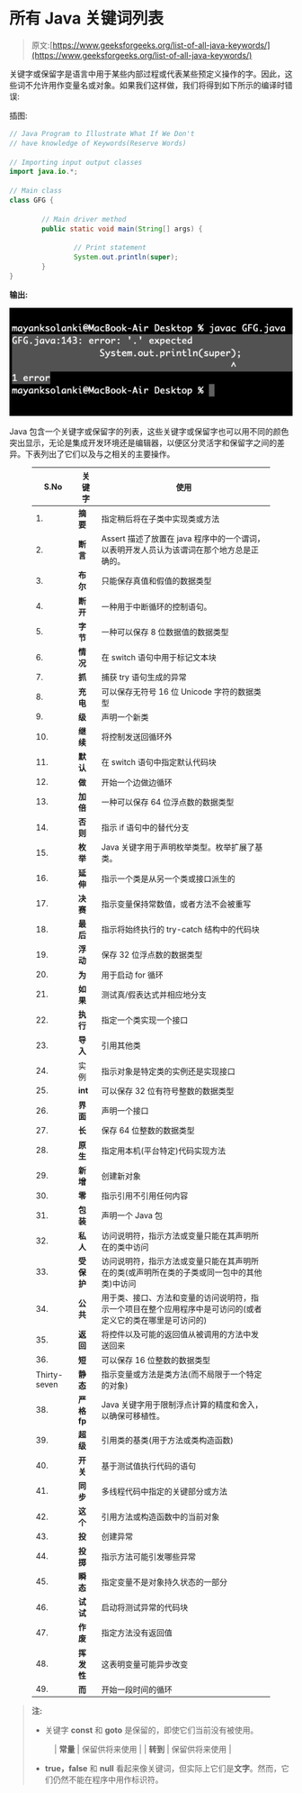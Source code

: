 # 所有 Java 关键词列表

> 原文:[https://www.geeksforgeeks.org/list-of-all-java-keywords/](https://www.geeksforgeeks.org/list-of-all-java-keywords/)

关键字或保留字是语言中用于某些内部过程或代表某些预定义操作的字。因此，这些词不允许用作变量名或对象。如果我们这样做，我们将得到如下所示的编译时错误:

插图:

```java
// Java Program to Illustrate What If We Don't
// have knowledge of Keywords(Reserve Words)

// Importing input output classes
import java.io.*;

// Main class
class GFG {

        // Main driver method
        public static void main(String[] args) {

                // Print statement
                System.out.println(super);
        }
}
```

**输出:**

![](img/b0f3b1c0e3f2426963f3ee5010e5004b.png)

Java 包含一个关键字或保留字的列表，这些关键字或保留字也可以用不同的颜色突出显示，无论是集成开发环境还是编辑器，以便区分灵活字和保留字之间的差异。下表列出了它们以及与之相关的主要操作。

<figure class="table">

| S.No | 关键字 | 使用 |
| --- | --- | --- |
| 1. | **摘要** | 指定稍后将在子类中实现类或方法 |
| 2. | **断言** | Assert 描述了放置在 java 程序中的一个谓词，以表明开发人员认为该谓词在那个地方总是正确的。 |
| 3.  | **布尔** | 只能保存真值和假值的数据类型 |
| 4. | **断开** | 一种用于中断循环的控制语句。 |
| 5. | **字节** | 一种可以保存 8 位数据值的数据类型 |
| 6. | **情况** | 在 switch 语句中用于标记文本块 |
| 7. | **抓** | 捕获 try 语句生成的异常 |
| 8. | **充电** | 可以保存无符号 16 位 Unicode 字符的数据类型 |
| 9. | **级** | 声明一个新类 |
| 10. | **继续** | 将控制发送回循环外 |
| 11. | **默认** | 在 switch 语句中指定默认代码块 |
| 12. | **做** | 开始一个边做边循环 |
| 13. | **加倍** | 一种可以保存 64 位浮点数的数据类型 |
| 14. | **否则** | 指示 if 语句中的替代分支 |
| 15. | **枚举** | Java 关键字用于声明枚举类型。枚举扩展了基类。 |
| 16. | **延伸** | 指示一个类是从另一个类或接口派生的 |
| 17. | **决赛** | 指示变量保持常数值，或者方法不会被重写 |
| 18. | **最后** | 指示将始终执行的 try-catch 结构中的代码块 |
| 19. | **浮动** | 保存 32 位浮点数的数据类型 |
| 20. | **为** | 用于启动 for 循环 |
| 21. | **如果** | 测试真/假表达式并相应地分支 |
| 22. | **执行** | 指定一个类实现一个接口 |
| 23. | **导入** | 引用其他类 |
| 24. | 实例 | 指示对象是特定类的实例还是实现接口 |
| 25. | **int** | 可以保存 32 位有符号整数的数据类型 |
| 26. | **界面** | 声明一个接口 |
| 27. | **长** | 保存 64 位整数的数据类型 |
| 28. | **原生** | 指定用本机(平台特定)代码实现方法 |
| 29. | **新增** | 创建新对象 |
| 30. | **零** | 指示引用不引用任何内容 |
| 31. | **包装** | 声明一个 Java 包 |
| 32. | **私人** | 访问说明符，指示方法或变量只能在其声明所在的类中访问 |
| 33. | **受保护** | 访问说明符，指示方法或变量只能在其声明所在的类(或声明所在类的子类或同一包中的其他类)中访问 |
| 34. | **公共** | 用于类、接口、方法和变量的访问说明符，指示一个项目在整个应用程序中是可访问的(或者定义它的类在哪里是可访问的) |
| 35. | **返回** | 将控件以及可能的返回值从被调用的方法中发送回来 |
| 36. | **短** | 可以保存 16 位整数的数据类型 |
| Thirty-seven | **静态** | 指示变量或方法是类方法(而不局限于一个特定的对象) |
| 38. | **严格 fp** | Java 关键字用于限制浮点计算的精度和舍入，以确保可移植性。 |
| 39. | **超级** | 引用类的基类(用于方法或类构造函数) |
| 40. | **开关** | 基于测试值执行代码的语句 |
| 41. | **同步** | 多线程代码中指定的关键部分或方法 |
| 42. | **这个** | 引用方法或构造函数中的当前对象 |
| 43. | **投** | 创建异常 |
| 44. | **投掷** | 指示方法可能引发哪些异常 |
| 45. | **瞬态** | 指定变量不是对象持久状态的一部分 |
| 46. | **试试** | 启动将测试异常的代码块 |
| 47. | **作废** | 指定方法没有返回值 |
| 48. | **挥发性** | 这表明变量可能异步改变 |
| 49. | **而** | 开始一段时间的循环 |

</figure>

> **注:**
> 
> *   关键字 **const** 和 **goto** 是保留的，即使它们当前没有被使用。
> 
> <figure class="table">
> 
> | **常量** | 保留供将来使用 |
> | **转到** | 保留供将来使用 |
> 
> </figure>
> 
> *   **true，false** 和 **null** 看起来像关键词，但实际上它们是**文字**。然而，它们仍然不能在程序中用作标识符。